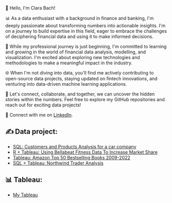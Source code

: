 
👋 Hello, I'm Clara Bach!

📊 As a data enthusiast with a background in finance and banking, I'm deeply passionate about transforming numbers into actionable insights. I'm on a journey to build expertise in this field, eager to embrace the challenges of deciphering financial data and using it to make informed decisions.

💼 While my professional journey is just beginning, I'm committed to learning and growing in the world of financial data analysis, modelling, and visualization. I'm excited about exploring new technologies and methodologies to make a meaningful impact in the industry.

🌐 When I'm not diving into data, you'll find me actively contributing to open-source data projects, staying updated on fintech innovations, and venturing into data-driven machine learning applications.

🌟 Let's connect, collaborate, and together, we can uncover the hidden stories within the numbers. Feel free to explore my GitHub repositories and reach out for exciting data projects!

📧 Connect with me on [LinkedIn](http://www.linkedin.com/in/clarabach).

## ✍️ Data project: 

  * [SQL: Customers and Products Analysis for a car company](https://github.com/bachbaongan/Portfolio_Data/tree/main/SQL/CPA)
  * [R + Tableau: Using Bellabeat Fitness Data To Increase Market Share](https://github.com/bachbaongan/Google_Data_Analytics_Bellabeat_Casestudy)
  * [Tableau: Amazon Top 50 Bestselling Books 2009-2022](https://public.tableau.com/app/profile/clara.bach/viz/AmazonTop50Bestsellingbooks2009-2022/Dashboard1)
  * [SQL + Tableau: Northwind Trader Analysis](https://github.com/bachbaongan/Portfolio_Data/tree/main/SQL/Northwind%20Trader)


## 📊 Tableau:
  * [My Tableau](https://public.tableau.com/app/profile/clara.bach/vizzes)
